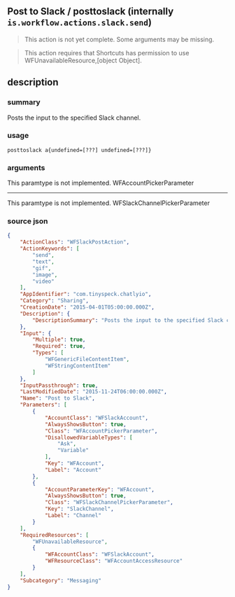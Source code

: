 
## Post to Slack / posttoslack (internally `is.workflow.actions.slack.send`)

> This action is not yet complete. Some arguments may be missing.


> This action requires that Shortcuts has permission to use WFUnavailableResource,[object Object].


## description
### summary
Posts the input to the specified Slack channel.


### usage
`posttoslack a{undefined=[???] undefined=[???]}`

### arguments
This paramtype is not implemented. WFAccountPickerParameter

---

This paramtype is not implemented. WFSlackChannelPickerParameter

### source json

```json
{
	"ActionClass": "WFSlackPostAction",
	"ActionKeywords": [
		"send",
		"text",
		"gif",
		"image",
		"video"
	],
	"AppIdentifier": "com.tinyspeck.chatlyio",
	"Category": "Sharing",
	"CreationDate": "2015-04-01T05:00:00.000Z",
	"Description": {
		"DescriptionSummary": "Posts the input to the specified Slack channel."
	},
	"Input": {
		"Multiple": true,
		"Required": true,
		"Types": [
			"WFGenericFileContentItem",
			"WFStringContentItem"
		]
	},
	"InputPassthrough": true,
	"LastModifiedDate": "2015-11-24T06:00:00.000Z",
	"Name": "Post to Slack",
	"Parameters": [
		{
			"AccountClass": "WFSlackAccount",
			"AlwaysShowsButton": true,
			"Class": "WFAccountPickerParameter",
			"DisallowedVariableTypes": [
				"Ask",
				"Variable"
			],
			"Key": "WFAccount",
			"Label": "Account"
		},
		{
			"AccountParameterKey": "WFAccount",
			"AlwaysShowsButton": true,
			"Class": "WFSlackChannelPickerParameter",
			"Key": "SlackChannel",
			"Label": "Channel"
		}
	],
	"RequiredResources": [
		"WFUnavailableResource",
		{
			"WFAccountClass": "WFSlackAccount",
			"WFResourceClass": "WFAccountAccessResource"
		}
	],
	"Subcategory": "Messaging"
}
```
